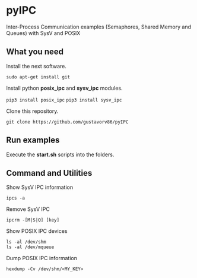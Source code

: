 pyIPC
=====

Inter-Process Communication examples (Semaphores, Shared Memory and Queues) with SysV and POSIX

What you need
-------------

Install the next software.

`sudo apt-get install git`

Install python **posix_ipc** and **sysv_ipc**  modules.

`pip3 install posix_ipc`
`pip3 install sysv_ipc`

Clone this repository.

`git clone https://github.com/gustavorv86/pyIPC`

Run examples
------------

Execute the **start.sh** scripts into the folders.

Command and Utilities
---------------------

Show SysV IPC information

`ipcs -a`

Remove SysV IPC

`ipcrm -[M|S|Q] [key]`

Show POSIX IPC devices

```
ls -al /dev/shm
ls -al /dev/mqueue
```

Dump POSIX IPC information

`hexdump -Cv /dev/shm/<MY_KEY>`
